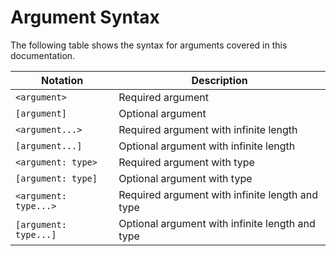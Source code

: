 # Argument Syntax

The following table shows the syntax for arguments covered in this documentation.

| Notation              | Description                                     |
| --------------------- | ----------------------------------------------- |
| `<argument>`          | Required argument                               |
| `[argument]`          | Optional argument                               |
| `<argument...>`       | Required argument with infinite length          |
| `[argument...]`       | Optional argument with infinite length          |
| `<argument: type>`    | Required argument with type                     |
| `[argument: type]`    | Optional argument with type                     |
| `<argument: type...>` | Required argument with infinite length and type |
| `[argument: type...]` | Optional argument with infinite length and type |
